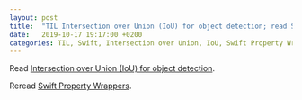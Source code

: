 ```yaml
---
layout: post
title:  "TIL Intersection over Union (IoU) for object detection; read Swift Property Wrappers"
date:   2019-10-17 19:17:00 +0200
categories: TIL, Swift, Intersection over Union, IoU, Swift Property Wrappers
---
```

Read [Intersection over Union (IoU) for object detection](https://www.pyimagesearch.com/2016/11/07/intersection-over-union-iou-for-object-detection/).

Reread [Swift Property Wrappers](https://nshipster.com/propertywrapper/). 
